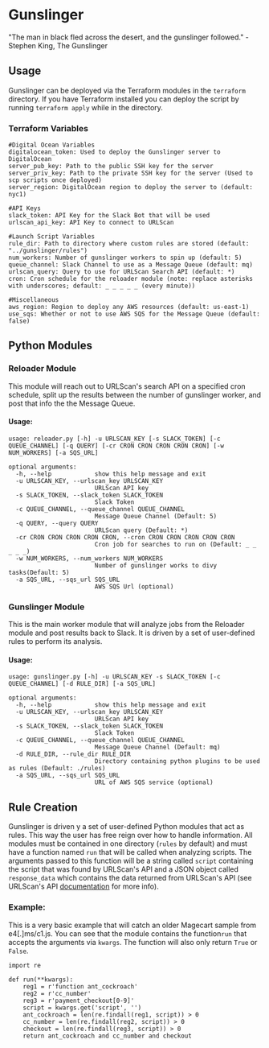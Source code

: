 # Gunslinger
"The man in black fled across the desert, and the gunslinger followed."
\- Stephen King, The Gunslinger

## Usage
Gunslinger can be deployed via the Terraform modules in the `terraform` directory. If you have Terraform installed you can deploy the script by running `terraform apply` while in the directory.
### Terraform Variables
```
#Digital Ocean Variables
digitalocean_token: Used to deploy the Gunslinger server to DigitalOcean
server_pub_key: Path to the public SSH key for the server
server_priv_key: Path to the private SSH key for the server (Used to scp scripts once deployed)
server_region: DigitalOcean region to deploy the server to (default: nyc1)

#API Keys
slack_token: API Key for the Slack Bot that will be used
urlscan_api_key: API Key to connect to URLScan

#Launch Script Variables
rule_dir: Path to directory where custom rules are stored (default: "../gunslinger/rules")
num_workers: Number of gunslinger workers to spin up (default: 5)
queue_channel: Slack Channel to use as a Message Queue (default: mq)
urlscan_query: Query to use for URLScan Search API (default: *)
cron: Cron schedule for the reloader module (note: replace asterisks with underscores; default: _ _ _ _ _ (every minute))

#Miscellaneous
aws_region: Region to deploy any AWS resources (default: us-east-1)
use_sqs: Whether or not to use AWS SQS for the Message Queue (default: false)
```

## Python Modules
### Reloader Module
This module will reach out to URLScan's search API on a specified cron schedule, split up the results between the number of gunslinger worker, and post that info the the Message Queue.
#### Usage:
```
usage: reloader.py [-h] -u URLSCAN_KEY [-s SLACK_TOKEN] [-c QUEUE_CHANNEL] [-q QUERY] [-cr CRON CRON CRON CRON CRON] [-w NUM_WORKERS] [-a SQS_URL]

optional arguments:
  -h, --help            show this help message and exit
  -u URLSCAN_KEY, --urlscan_key URLSCAN_KEY
                        URLScan API key
  -s SLACK_TOKEN, --slack_token SLACK_TOKEN
                        Slack Token
  -c QUEUE_CHANNEL, --queue_channel QUEUE_CHANNEL
                        Message Queue Channel (Default: 5)
  -q QUERY, --query QUERY
                        URLScan query (Default: *)
  -cr CRON CRON CRON CRON CRON, --cron CRON CRON CRON CRON CRON
                        Cron job for searches to run on (Default: _ _ _ _ _)
  -w NUM_WORKERS, --num_workers NUM_WORKERS
                        Number of gunslinger works to divy tasks(Default: 5)
  -a SQS_URL, --sqs_url SQS_URL
                        AWS SQS Url (optional)
```
### Gunslinger Module
This is the main worker module that will analyze jobs from the Reloader module and post results back to Slack. It is driven by a set of user-defined rules to perform its analysis.
#### Usage:
```
usage: gunslinger.py [-h] -u URLSCAN_KEY -s SLACK_TOKEN [-c QUEUE_CHANNEL] [-d RULE_DIR] [-a SQS_URL]

optional arguments:
  -h, --help            show this help message and exit
  -u URLSCAN_KEY, --urlscan_key URLSCAN_KEY
                        URLScan API key
  -s SLACK_TOKEN, --slack_token SLACK_TOKEN
                        Slack Token
  -c QUEUE_CHANNEL, --queue_channel QUEUE_CHANNEL
                        Message Queue Channel (Default: mq)
  -d RULE_DIR, --rule_dir RULE_DIR
                        Directory containing python plugins to be used as rules (Default: ./rules)
  -a SQS_URL, --sqs_url SQS_URL
                        URL of AWS SQS service (optional)
```

## Rule Creation
Gunslinger is driven y a set of user-defined Python modules that act as rules. This way the user has free reign over how to handle information. All modules must be contained in one directory (`rules` by default) and must have a function named `run` that will be called when analyzing scripts. The arguments passed to this function will be a string called `script` containing the script that was found by URLScan's API and a JSON object called `response_data` which contains the data returned from URLScan's API (see URLScan's API [documentation](https://urlscan.io/about-api/) for more info).
### Example:
This is a very basic example that will catch an older Magecart sample from e4[.]ms/c1.js. You can see that the module contains the function`run` that accepts the arguments via `kwargs`. The function will also only return `True` or `False`.
```
import re

def run(**kwargs):
    reg1 = r'function ant_cockroach'
    reg2 = r'cc_number'
    reg3 = r'payment_checkout[0-9]'
    script = kwargs.get('script', '')
    ant_cockroach = len(re.findall(reg1, script)) > 0
    cc_number = len(re.findall(reg2, script)) > 0
    checkout = len(re.findall(reg3, script)) > 0
    return ant_cockroach and cc_number and checkout
```
